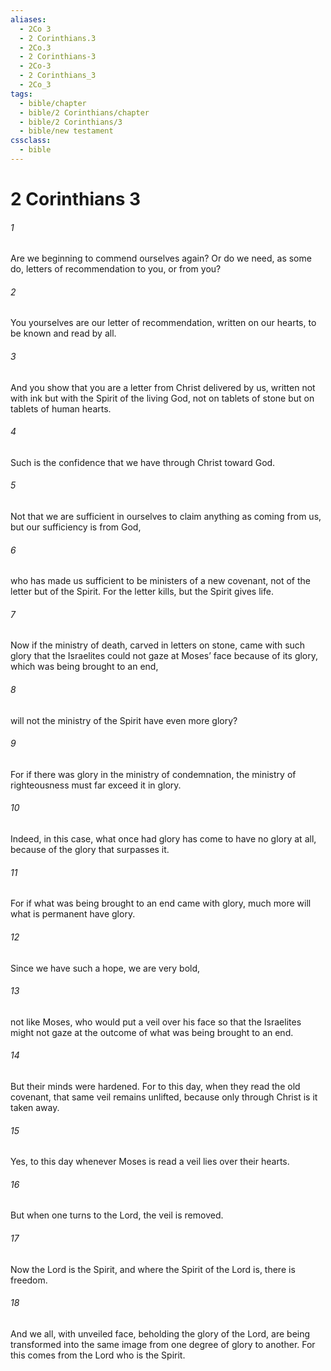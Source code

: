 ```yaml
---
aliases:
  - 2Co 3
  - 2 Corinthians.3
  - 2Co.3
  - 2 Corinthians-3
  - 2Co-3
  - 2 Corinthians_3
  - 2Co_3
tags:
  - bible/chapter
  - bible/2 Corinthians/chapter
  - bible/2 Corinthians/3
  - bible/new testament
cssclass:
  - bible
---
```


# 2 Corinthians 3

###### 1
Are we beginning to commend ourselves again? Or do we need, as some do, letters of recommendation to you, or from you?
###### 2
You yourselves are our letter of recommendation, written on our hearts, to be known and read by all.
###### 3
And you show that you are a letter from Christ delivered by us, written not with ink but with the Spirit of the living God, not on tablets of stone but on tablets of human hearts.
###### 4
Such is the confidence that we have through Christ toward God.
###### 5
Not that we are sufficient in ourselves to claim anything as coming from us, but our sufficiency is from God,
###### 6
who has made us sufficient to be ministers of a new covenant, not of the letter but of the Spirit. For the letter kills, but the Spirit gives life.
###### 7
Now if the ministry of death, carved in letters on stone, came with such glory that the Israelites could not gaze at Moses’ face because of its glory, which was being brought to an end,
###### 8
will not the ministry of the Spirit have even more glory?
###### 9
For if there was glory in the ministry of condemnation, the ministry of righteousness must far exceed it in glory.
###### 10
Indeed, in this case, what once had glory has come to have no glory at all, because of the glory that surpasses it.
###### 11
For if what was being brought to an end came with glory, much more will what is permanent have glory.
###### 12
Since we have such a hope, we are very bold,
###### 13
not like Moses, who would put a veil over his face so that the Israelites might not gaze at the outcome of what was being brought to an end.
###### 14
But their minds were hardened. For to this day, when they read the old covenant, that same veil remains unlifted, because only through Christ is it taken away.
###### 15
Yes, to this day whenever Moses is read a veil lies over their hearts.
###### 16
But when one turns to the Lord, the veil is removed.
###### 17
Now the Lord is the Spirit, and where the Spirit of the Lord is, there is freedom.
###### 18
And we all, with unveiled face, beholding the glory of the Lord,  are being transformed into the same image from one degree of glory to another. For this comes from the Lord who is the Spirit.


